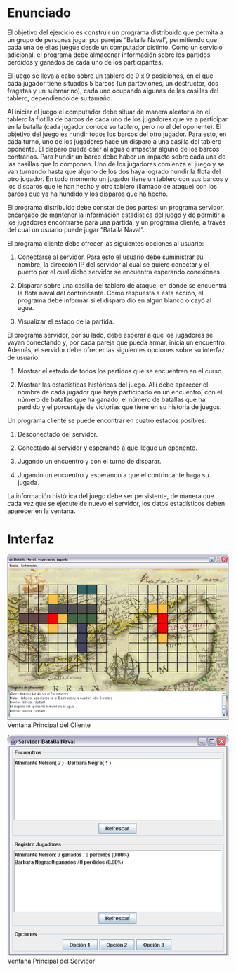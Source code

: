# Enunciado

El objetivo del ejercicio es construir un programa distribuido que permita a un
grupo de personas jugar por parejas “Batalla Naval”, permitiendo que cada una de
ellas juegue desde un computador distinto. Como un servicio adicional, el programa
debe almacenar información sobre los partidos perdidos y ganados de cada uno de los
participantes.

El juego se lleva a cabo sobre un tablero de 9 x 9 posiciones, en el que cada jugador
tiene situados 5 barcos (un partoviones, un destructor, dos fragatas y un submarino),
cada uno ocupando algunas de las casillas del tablero, dependiendo de su tamaño.

Al iniciar el juego el computador debe situar de manera aleatoria en el tablero la
flotilla de barcos de cada uno de los jugadores que va a participar en la batalla
(cada jugador conoce su tablero, pero no el del oponente). El objetivo del juego es
hundir todos los barcos del otro jugador. Para esto, en cada turno, uno de los
jugadores hace un disparo a una casilla del tablero oponente. El disparo puede caer al
agua o impactar alguno de los barcos contrarios. Para hundir un barco debe haber un
impacto sobre cada una de las casillas que lo componen. Uno de los jugadores comienza
el juego y se van turnando hasta que alguno de los dos haya logrado hundir la flota
del otro jugador. En todo momento un jugador tiene un tablero con sus barcos y los
disparos que le han hecho y otro tablero (llamado de ataque) con los barcos que ya ha
hundido y los disparos que ha hecho.

El programa distribuido debe constar de dos partes: un programa servidor, encargado
de mantener la información estadística del juego y de permitir a los jugadores
encontrarse para una partida, y un programa cliente, a través del cual un usuario
puede jugar “Batalla Naval”.

El programa cliente debe ofrecer las siguientes opciones al usuario:

1. Conectarse al servidor. Para esto el usuario debe suministrar su nombre, la
dirección IP del servidor al cual se quiere conectar y el puerto por el cual dicho
servidor se encuentra esperando conexiones.

2. Disparar sobre una casilla del tablero de ataque, en donde se encuentra la flota
naval del contrincante. Como respuesta a ésta acción, el programa debe informar si el
disparo dio en algún blanco o cayó al agua.

3. Visualizar el estado de la partida.

El programa servidor, por su lado, debe esperar a que los jugadores se vayan
conectando y, por cada pareja que pueda armar, inicia un encuentro. Además, el
servidor debe ofrecer las siguientes opciones sobre su interfaz de usuario:

1. Mostrar el estado de todos los partidos que se encuentren en el curso.

2. Mostrar las estadísticas históricas del juego. Allí debe aparecer el nombre
de cada jugador que haya participado en un encuentro, con el número de batallas
que ha ganado, el número de batallas que ha perdido y el porcentaje de victorias
que tiene en su historia de juegos.

Un programa cliente se puede encontrar en cuatro estados posibles:

1. Desconectado del servidor.

2. Conectado al servidor y esperando a que llegue un oponente.

3. Jugando un encuentro y con el turno de disparar.

4. Jugando un encuentro y esperando a que el contrincante haga su jugada.

La información histórica del juego debe ser persistente, de manera que cada vez
que se ejecute de nuevo el servidor, los datos estadísticos deben aparecer en
la ventana.

# Interfaz

![GUI](docs/specs/InterfazGUI.png)
    Ventana Principal del Cliente

![Servidor](docs/specs/ServidorGUI.png)
    Ventana Principal del Servidor
